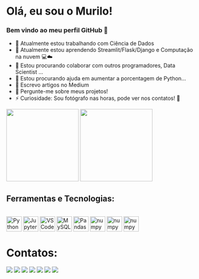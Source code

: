 # Olá, eu sou o Murilo! 
### Bem vindo ao meu perfil GitHub 👋
- 🔭 Atualmente estou trabalhando com Ciência de Dados
- 🌱 Atualmente estou aprendendo Streamlit/Flask/Django e Computação na nuvem :computer::cloud:
- 👯 Estou procurando colaborar com outros programadores, Data Scientist ...
- 🤔 Estou procurando ajuda em aumentar a porcentagem de Python...
- 📝 Escrevo artigos no Medium 
- 💬 Pergunte-me sobre meus projetos!
- ⚡ Curiosidade: Sou fotógrafo nas horas, pode ver nos contatos! :camera_flash:


<div>
    <img height="190em" src="https://github-readme-stats.vercel.app/api?username=MEziliano&show_icons=true&theme=prussian"/>
    <img height="190em" src="https://github-readme-stats.vercel.app/api/top-langs/?username=MEziliano&theme=prussian"/>

</div>


## Ferramentas e Tecnologias:
<div style="display: inline_block"><br>
    <img align ="center" alt = "Python" height"50" width="40" src="https://cdn.jsdelivr.net/gh/devicons/devicon/icons/python/python-original.svg" /> 
    <img align ="center" alt = "Jupyter" height"40" width="40" src="https://cdn.jsdelivr.net/gh/devicons/devicon/icons/jupyter/jupyter-original-wordmark.svg" />
    <img align ="center" alt = "VSCode" height"40" width="40" src="https://cdn.jsdelivr.net/gh/devicons/devicon/icons/vscode/vscode-original.svg" />
    <img align ="center" alt = "MySQL" height"40" width="40" src="https://cdn.jsdelivr.net/gh/devicons/devicon/icons/mysql/mysql-original-wordmark.svg" />
    <img align ="center" alt = "Pandas" height"40" width="40" src="https://cdn.jsdelivr.net/gh/devicons/devicon/icons/pandas/pandas-original-wordmark.svg" />
    <img align ="center" alt = "numpy" height"40" width="40"src="https://cdn.jsdelivr.net/gh/devicons/devicon/icons/numpy/numpy-original.svg" />
    <img align ="center" alt = "numpy" height"40" width="40" src="https://cdn.jsdelivr.net/gh/devicons/devicon/icons/github/github-original.svg" />
    <img  align ="center" alt = "numpy" height"40" width="40" src="https://cdn.jsdelivr.net/gh/devicons/devicon/icons/git/git-original.svg" />
</div>


# Contatos:

<div>
<a href="https://www.linkedin.com/in/murilo-e-5a516ab2/" target="_blank"><img src="https://img.shields.io/badge/-LinkedIn-%230077B5?style=for-the-badge&logo=linkedin&logoColor=white" target="_blank"></a> 
<a href="https://t.me/MuriloSEz" target="_blank"><img src="https://img.shields.io/badge/Telegram-2CA5E0?style=for-the-badge&logo=telegram&logoColor=white" target="_blank"></a>
<a href="https://medium.com/@murilosez06" target="_blank"><img src="https://img.shields.io/badge/Medium-12100E?style=for-the-badge&logo=medium&logoColor=white" target="_blank"></a>
<a href = "mailto:contato@murilosez06@gmail.com"><img src="https://img.shields.io/badge/Gmail-D14836?style=for-the-badge&logo=gmail&logoColor=white" target="_blank"></a>
<a href ="https://www.instagram.com/by_ezln/"><img src="https://img.shields.io/badge/Instagram-E4405F?style=for-the-badge&logo=instagram&logoColor=white" target="_blank"></a> 
<a href="https://www.hackerrank.com/murilosez06"><img src="https://img.shields.io/badge/-Hackerrank-2EC866?style=for-the-badge&logo=HackerRank&logoColor=white" taget="_blank"></a>
<a href ="https://open.spotify.com/user/murilosez"><img src="https://img.shields.io/badge/Spotify-1ED760?&style=for-the-badge&logo=spotify&logoColor=white target="_blank"></a>
</div>




